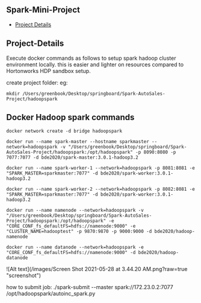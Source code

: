 ## Spark-Mini-Project
* [Project Details](#Project-Details)

## Project-Details

Execute docker commands as follows to setup spark hadoop cluster environment locally. this is easier and lighter on resources compared to Hortonworks HDP sandbox setup.

create project folder:
eg: 
```
mkdir /Users/greenbook/Desktop/springboard/Spark-AutoSales-Project/hadoopspark
```


Docker Hadoop spark commands 
--------------------------------------------------------

```
docker network create -d bridge hadoopspark

docker run --name spark-master --hostname sparkmaster --network=hadoopspark -v "/Users/greenbook/Desktop/springboard/Spark-AutoSales-Project/hadoopspark:/opt/hadoopspark" -p 8090:8080 -p 7077:7077 -d bde2020/spark-master:3.0.1-hadoop3.2

docker run --name spark-worker-1 --network=hadoopspark -p 8081:8081 -e "SPARK_MASTER=sparkmaster:7077" -d bde2020/spark-worker:3.0.1-hadoop3.2

docker run --name spark-worker-2 --network=hadoopspark -p 8082:8081 -e "SPARK_MASTER=sparkmaster:7077" -d bde2020/spark-worker:3.0.1-hadoop3.2

docker run --name namenode --network=hadoopspark -v "/Users/greenbook/Desktop/springboard/Spark-AutoSales-Project/hadoopspark:/opt/hadoopspark" -e "CORE_CONF_fs_defaultFS=hdfs://namenode:9000" -e "CLUSTER_NAME=hadooptest" -p 9870:9870 -p 9000:9000 -d bde2020/hadoop-namenode

docker run --name datanode --network=hadoopspark -e "CORE_CONF_fs_defaultFS=hdfs://namenode:9000" -d bde2020/hadoop-datanode

```


![Alt text](/images/Screen Shot 2021-05-28 at 3.44.20 AM.png?raw=true "screenshot")




how to submit job:
./spark-submit --master spark://172.23.0.2:7077 /opt/hadoopspark/autoinc_spark.py


